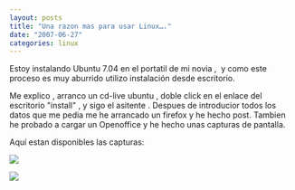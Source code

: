 ```yaml
---
layout: posts
title: "Una razon mas para usar Linux…."
date: "2007-06-27"
categories: linux
---
```


Estoy instalando Ubuntu 7.04 en el portatil de mi novia ,  y como este proceso es muy aburrido utilizo instalación desde escritorio.

Me explico , arranco un cd-live ubuntu , doble click en el enlace del escritorio "install" , y sigo el asitente . Despues de introducior todos los datos que me pedia me he arrancado un firefox y he hecho post. Tambien he probado a cargar un Openoffice y he hecho unas capturas de pantalla.

Aquí estan disponibles las capturas:

![](images/1.png)

![](images/2.png)

